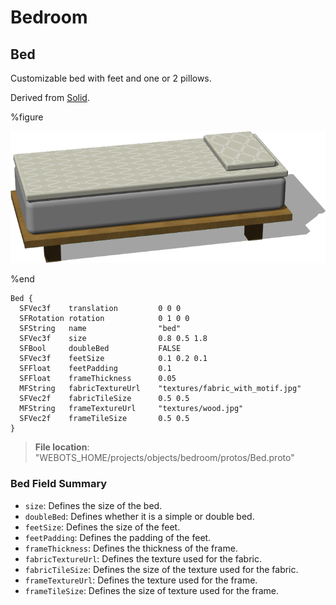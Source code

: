 # Bedroom

## Bed

Customizable bed with feet and one or 2 pillows.

Derived from [Solid](../reference/solid.md).

%figure

![Bed](images/objects/bedroom/Bed/model.png)

%end

```
Bed {
  SFVec3f    translation         0 0 0
  SFRotation rotation            0 1 0 0
  SFString   name                "bed"
  SFVec3f    size                0.8 0.5 1.8
  SFBool     doubleBed           FALSE
  SFVec3f    feetSize            0.1 0.2 0.1
  SFFloat    feetPadding         0.1
  SFFloat    frameThickness      0.05
  MFString   fabricTextureUrl    "textures/fabric_with_motif.jpg"
  SFVec2f    fabricTileSize      0.5 0.5
  MFString   frameTextureUrl     "textures/wood.jpg"
  SFVec2f    frameTileSize       0.5 0.5
}
```

> **File location**: "WEBOTS\_HOME/projects/objects/bedroom/protos/Bed.proto"

### Bed Field Summary

- `size`: Defines the size of the bed.
- `doubleBed`: Defines whether it is a simple or double bed.
- `feetSize`: Defines the size of the feet.
- `feetPadding`: Defines the padding of the feet.
- `frameThickness`: Defines the thickness of the frame.
- `fabricTextureUrl`: Defines the texture used for the fabric.
- `fabricTileSize`: Defines the size of the texture used for the fabric.
- `frameTextureUrl`: Defines the texture used for the frame.
- `frameTileSize`: Defines the size of texture used for the frame.

